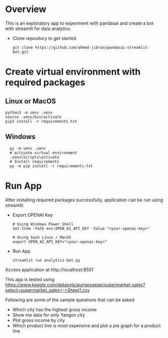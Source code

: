 # Overview
This is an exploratory app to experiment with pandasai and create a bot with streamlit for data analytics.
- Clone repository to get started
  ```shell
  git clone https://github.com/ahmed-jibran/pandasai-streamlit-bot.git
  ```
# Create virtual environment with required packages
## Linux or MacOS
```shell
python3 -m venv .venv
source .venv/bin/activate
pip3 install -r requirements.txt
```
## Windows
```shell
  py -m venv .venv
  # activate virtual environment
  .venv\Scripts\activate 
  # Install requirements
  py -m pip install -r requirements.txt
```

# Run App
After installing required packages successfully, application can be run using streamlit.
- Export OPENAI Key
    ```shell
    # Using Windows Power Shell
    Set-Item -Path env:OPEN_AI_API_KEY -Value "<your-openai-key>"
    
    # Using bash Linux / MacOS
    export OPEN_AI_API_KEY="<your-openai-key>"
    ```
- Run App
    ```shell
    streamlit run analytics-bot.py
    ```
Access application at http://localhost:8501

This app is tested using https://www.kaggle.com/datasets/aungpyaeap/supermarket-sales?select=supermarket_sales+-+Sheet1.csv

Following are some of the sample questions that can be asked

- Which city has the highest gross income
- Show me data for only Yangon city
- Plot gross income by city
- Which product line is most expensive and plot a pie graph for a product line

